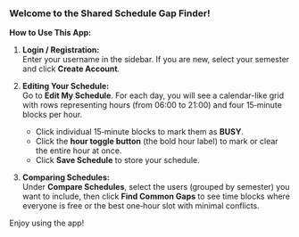### Welcome to the Shared Schedule Gap Finder!

**How to Use This App:**

1. **Login / Registration:**  
   Enter your username in the sidebar. If you are new, select your semester and click **Create Account**.

2. **Editing Your Schedule:**  
    Go to **Edit My Schedule**. For each day, you will see a calendar-like grid with rows representing hours (from 06:00 to 21:00) and four 15‑minute blocks per hour.  
    - Click individual 15‑minute blocks to mark them as **BUSY**.
    - Click the **hour toggle button** (the bold hour label) to mark or clear the entire hour at once.
    - Click **Save Schedule** to store your schedule.

3. **Comparing Schedules:**  
   Under **Compare Schedules**, select the users (grouped by semester) you want to include, then click **Find Common Gaps** to see time blocks where everyone is free or the      best one‑hour slot with minimal conflicts.

Enjoy using the app!

